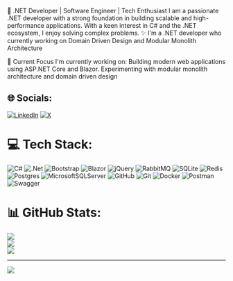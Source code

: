 🚀 .NET Developer | Software Engineer | Tech Enthusiast
I am a passionate .NET developer with a strong foundation in building scalable and high-performance applications. With a keen interest in C# and the .NET ecosystem, I enjoy solving complex problems.
✨ I'm a .NET developer who  currently working on Domain Driven Design and Modular Monolith Architecture

🔭 Current Focus
I'm currently working on:
Building modern web applications using ASP.NET Core and Blazor.
Experimenting with modular monolith architecture and domain driven design
## 🌐 Socials:
[![LinkedIn](https://img.shields.io/badge/LinkedIn-%230077B5.svg?logo=linkedin&logoColor=white)](https://linkedin.com/in/imaan-mazreati-425241223) [![X](https://img.shields.io/badge/X-black.svg?logo=X&logoColor=white)](https://x.com/imaan_mzr) 

# 💻 Tech Stack:
![C#](https://img.shields.io/badge/c%23-%23239120.svg?style=for-the-badge&logo=csharp&logoColor=white) ![.Net](https://img.shields.io/badge/.NET-5C2D91?style=for-the-badge&logo=.net&logoColor=white) ![Bootstrap](https://img.shields.io/badge/bootstrap-%238511FA.svg?style=for-the-badge&logo=bootstrap&logoColor=white) ![Blazor](https://img.shields.io/badge/blazor-%235C2D91.svg?style=for-the-badge&logo=blazor&logoColor=white) ![jQuery](https://img.shields.io/badge/jquery-%230769AD.svg?style=for-the-badge&logo=jquery&logoColor=white) ![RabbitMQ](https://img.shields.io/badge/rabbitmq-FF6600?style=for-the-badge&logo=rabbitmq&logoColor=white) ![SQLite](https://img.shields.io/badge/sqlite-%2307405e.svg?style=for-the-badge&logo=sqlite&logoColor=white) ![Redis](https://img.shields.io/badge/redis-%23DD0031.svg?style=for-the-badge&logo=redis&logoColor=white) ![Postgres](https://img.shields.io/badge/postgres-%23316192.svg?style=for-the-badge&logo=postgresql&logoColor=white) ![MicrosoftSQLServer](https://img.shields.io/badge/Microsoft%20SQL%20Server-CC2927?style=for-the-badge&logo=microsoft%20sql%20server&logoColor=white) ![GitHub](https://img.shields.io/badge/github-%23121011.svg?style=for-the-badge&logo=github&logoColor=white) ![Git](https://img.shields.io/badge/git-%23F05033.svg?style=for-the-badge&logo=git&logoColor=white) ![Docker](https://img.shields.io/badge/docker-%230db7ed.svg?style=for-the-badge&logo=docker&logoColor=white) ![Postman](https://img.shields.io/badge/Postman-FF6C37?style=for-the-badge&logo=postman&logoColor=white) ![Swagger](https://img.shields.io/badge/-Swagger-%23Clojure?style=for-the-badge&logo=swagger&logoColor=white)
# 📊 GitHub Stats:
![](https://github-readme-stats.vercel.app/api?username=imaanmzr&theme=dark&hide_border=false&include_all_commits=false&count_private=true)<br/>
![](https://github-readme-streak-stats.herokuapp.com/?user=imaanmzr&theme=dark&hide_border=false)<br/>
![](https://github-readme-stats.vercel.app/api/top-langs/?username=imaanmzr&theme=dark&hide_border=false&include_all_commits=false&count_private=true&layout=compact)

---
[![](https://visitcount.itsvg.in/api?id=imaanmzr&icon=0&color=0)](https://visitcount.itsvg.in)

<!-- Proudly created with GPRM ( https://gprm.itsvg.in ) -->

